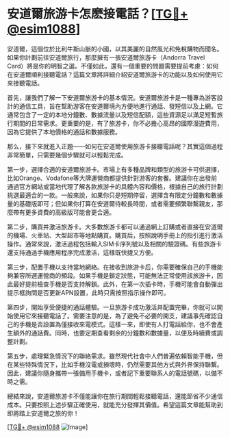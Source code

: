 # 安道爾旅游卡怎麽接電話？[[TG💪+ @esim1088](https://t.me/s/esim1088)]

安道爾，這個位於比利牛斯山脈的小國，以其美麗的自然風光和免稅購物而聞名。如果你計劃前往安道爾旅行，那麼擁有一張安道爾旅游卡（Andorra Travel Card）將是你的明智之選。不僅如此，還有一個重要的問題需要提前考慮：如何在安道爾順利接聽電話？這篇文章將詳細介紹安道爾旅游卡的功能以及如何使用它來接聽電話。

首先，讓我們了解一下安道爾旅游卡的基本情況。安道爾旅游卡是一種專為游客設計的通信工具，旨在幫助游客在安道爾境內方便地進行通話、發短信以及上網。它通常包含了一定的本地分鐘數、數據流量以及短信配額，這些資源足以滿足短暫旅行期間的日常需求。更重要的是，有了旅游卡，你不必擔心高昂的國際漫遊費用，因為它提供了本地價格的通話和數據服務。

那么，接下來就進入正題——如何在安道爾使用旅游卡接聽電話呢？其實這個過程非常簡單，只需要幾個步驟就可以輕鬆完成。

第一步，選擇合適的安道爾旅游卡。市場上有多種品牌和類型的旅游卡可供選擇，比如Orange、Vodafone等大牌運營商都提供針對游客的套餐。建議你在出發前通過官方網站或當地代理了解各款旅游卡的具體內容和價格，根據自己的旅行計劃挑選最適合的一款。一般來說，如果你只是短期停留，選擇含有限定分鐘數和數據量的基礎版即可；但如果你打算在安道爾待較長時間，或者需要頻繁聯繫親友，那麼帶有更多資費的高級版可能會更合適。

第二步，購買并激活旅游卡。大多數旅游卡都可以通過網上訂購或者直接在安道爾的機場、火車站、大型超市等地點購買。購買后，按照說明手冊上的指引進行激活操作。通常來說，激活過程包括輸入SIM卡序列號以及相關的驗證碼。有些旅游卡還支持通過手機應用程序完成激活，這樣既快捷又方便。

第三步，配置手機以支持當地網絡。在接收到旅游卡后，你需要確保自己的手機能夠兼容所選運營商的頻段。如果手機是鎖定狀態，可能無法正常使用該旅游卡，因此最好提前檢查手機是否支持解鎖。此外，在第一次插卡時，手機可能會自動彈出提示框詢問是否更新APN設置，此時只需按照指示操作即可。

第四步，開始享受便捷的通話體驗。一旦旅游卡成功激活并配置完畢，你就可以開始使用它來接聽電話了。需要注意的是，為了避免不必要的開支，建議事先確認自己的手機是否設置為僅接收來電模式。這樣一來，即使有人打電話給你，也不會產生額外的通話費。同時，也要定期查看剩余的分鐘數和數據量，以便及時續費或調整計劃。

第五步，處理緊急情況下的聯絡需求。雖然現代社會中人們普遍依賴智能手機，但在某些特殊情況下，比如手機沒電或損壞時，仍然需要其他方式與外界保持聯繫。因此，建議你隨身攜帶一張備用手機卡，或者記下重要聯系人的電話號碼，以備不時之需。

總結來說，安道爾旅游卡不僅能讓你在旅行期間輕鬆接聽電話，還能節省不少通信成本。只要按照上述步驟正確使用，就能充分發揮其價值。希望這篇文章能幫助到即將踏上安道爾之旅的你！

[[TG💪+ @esim1088](https://t.me/s/esim1088) ![Image](https://i.postimg.cc/4NQfJmqS/Snipaste-2025-05-13-00-14-12.png)]